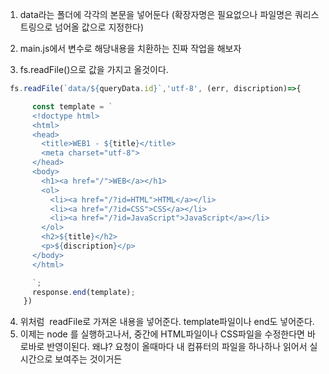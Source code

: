 1. data라는 폴더에 각각의 본문을 넣어둔다 (확장자명은 필요없으나 파일명은 쿼리스트링으로 넘어올 값으로 지정한다)

2. main.js에서 변수로 해당내용을 치환하는 진짜 작업을 해보자

3. fs.readFile()으로 값을 가지고 올것이다. 
```js
 fs.readFile(`data/${queryData.id}`,'utf-8', (err, discription)=>{

      const template = `
      <!doctype html>
      <html>
      <head>
        <title>WEB1 - ${title}</title>
        <meta charset="utf-8">
      </head>
      <body>
        <h1><a href="/">WEB</a></h1>
        <ol>
          <li><a href="/?id=HTML">HTML</a></li>
          <li><a href="/?id=CSS">CSS</a></li>
          <li><a href="/?id=JavaScript">JavaScript</a></li>
        </ol>
        <h2>${title}</h2>
        <p>${discription}</p>
      </body>
      </html>

      `;
      response.end(template);
    })
```

4.  위처럼  readFile로 가져온 내용을 넣어준다. template파일이나 end도 넣어준다. 
5. 이제는 node 를 실행하고나서, 중간에 HTML파일이나 CSS파일을 수정한다면 바로바로 반영이된다. 왜냐? 요청이 올때마다 내 컴퓨터의 파일을 하나하나 읽어서 실시간으로 보여주는 것이거든